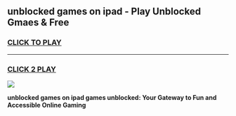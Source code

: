 
## unblocked games on ipad - Play Unblocked Gmaes & Free
<h3>
<a href="https://news.freeplayer.one?title=unblocked_games_on_ipad&ref=16F">CLICK TO PLAY</a></h3>
<hr>

<h3>
<a href="https://news.freeplayer.one?title=unblocked_games_on_ipad&ref=16F">CLICK 2 PLAY</a>
  
</h3>

<a href="https://news.freeplayer.one?title=unblocked_games_on_ipad&ref=16F/"><img src="https://clearcache.store/games.png"></a>


**unblocked games on ipad games unblocked: Your Gateway to Fun and Accessible Online Gaming**
